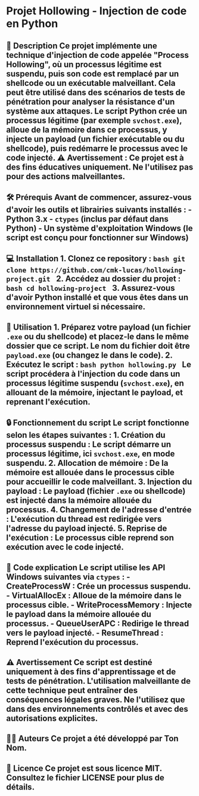 # Projet Hollowing - Injection de code en Python

## 🚨 Description Ce projet implémente une technique d'injection de code appelée "Process Hollowing", où un processus légitime est suspendu, puis son code est remplacé par un shellcode ou un exécutable malveillant. Cela peut être utilisé dans des scénarios de tests de pénétration pour analyser la résistance d'un système aux attaques. Le script Python crée un processus légitime (par exemple `svchost.exe`), alloue de la mémoire dans ce processus, y injecte un payload (un fichier exécutable ou du shellcode), puis redémarre le processus avec le code injecté. ⚠️ **Avertissement :** Ce projet est à des fins éducatives uniquement. Ne l'utilisez pas pour des actions malveillantes.

## 🛠️ Prérequis Avant de commencer, assurez-vous d'avoir les outils et librairies suivants installés : - Python 3.x - `ctypes` (inclus par défaut dans Python) - Un système d'exploitation Windows (le script est conçu pour fonctionner sur Windows)

## 💻 Installation 1. Clonez ce repository : ```bash git clone https://github.com/cmk-lucas/hollowing-project.git ``` 2. Accédez au dossier du projet : ```bash cd hollowing-project ``` 3. Assurez-vous d'avoir Python installé et que vous êtes dans un environnement virtuel si nécessaire.

## 🚀 Utilisation 1. **Préparez votre payload** (un fichier `.exe` ou du shellcode) et placez-le dans le même dossier que ce script. Le nom du fichier doit être `payload.exe` (ou changez le dans le code). 2. **Exécutez le script** : ```bash python hollowing.py ``` Le script procédera à l'injection du code dans un processus légitime suspendu (`svchost.exe`), en allouant de la mémoire, injectant le payload, et reprenant l'exécution.

## 🔒 Fonctionnement du script Le script fonctionne selon les étapes suivantes : 1. **Création du processus suspendu** : Le script démarre un processus légitime, ici `svchost.exe`, en mode suspendu. 2. **Allocation de mémoire** : De la mémoire est allouée dans le processus cible pour accueillir le code malveillant. 3. **Injection du payload** : Le payload (fichier `.exe` ou shellcode) est injecté dans la mémoire allouée du processus. 4. **Changement de l'adresse d'entrée** : L'exécution du thread est redirigée vers l'adresse du payload injecté. 5. **Reprise de l'exécution** : Le processus cible reprend son exécution avec le code injecté.

## 🧠 Code explication Le script utilise les API Windows suivantes via `ctypes` : - **CreateProcessW** : Crée un processus suspendu. - **VirtualAllocEx** : Alloue de la mémoire dans le processus cible. - **WriteProcessMemory** : Injecte le payload dans la mémoire allouée du processus. - **QueueUserAPC** : Redirige le thread vers le payload injecté. - **ResumeThread** : Reprend l'exécution du processus.

## ⚠️ Avertissement Ce script est destiné uniquement à des fins d'apprentissage et de tests de pénétration. L'utilisation malveillante de cette technique peut entraîner des conséquences légales graves. Ne l'utilisez que dans des environnements contrôlés et avec des autorisations explicites.

## 👨‍💻 Auteurs Ce projet a été développé par **Ton Nom**.

## 📝 Licence Ce projet est sous licence MIT. Consultez le fichier LICENSE pour plus de détails.

